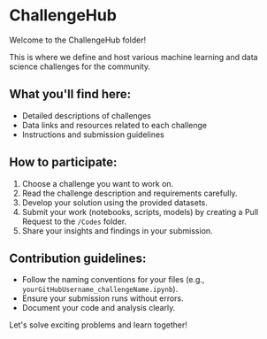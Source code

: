 # ChallengeHub

Welcome to the ChallengeHub folder!  

This is where we define and host various machine learning and data science challenges for the community.

## What you'll find here:
- Detailed descriptions of challenges
- Data links and resources related to each challenge
- Instructions and submission guidelines

## How to participate:
1. Choose a challenge you want to work on.
2. Read the challenge description and requirements carefully.
3. Develop your solution using the provided datasets.
4. Submit your work (notebooks, scripts, models) by creating a Pull Request to the `/Codes` folder.
5. Share your insights and findings in your submission.

## Contribution guidelines:
- Follow the naming conventions for your files (e.g., `yourGitHubUsername_challengeName.ipynb`).
- Ensure your submission runs without errors.
- Document your code and analysis clearly.

Let's solve exciting problems and learn together!
